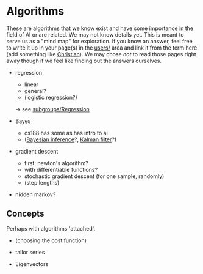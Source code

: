 # Algorithms

These are algorithms that we know exist and have some importance in
the field of AI or are related. We may not know details yet. This is
meant to serve us as a "mind map" for exploration. If you know an
answer, feel free to write it up in your page(s) in the
[users/](users/) area and link it from the term here (add something
like [Christian](users/Christian.md)). We may chose *not* to read
those pages right away though if we feel like finding out the answers
ourselves.


* regression
  * linear
  * general?
  * (logistic regression?)

  -> see [subgroups/Regression](subgroups/Regression.md)

* Bayes
  * cs188 has some  as has intro to ai
  * ([Bayesian inference](https://en.wikipedia.org/wiki/Bayesian_inference)?, 
    [Kalman filter](https://en.wikipedia.org/wiki/K%C3%A1lm%C3%A1n_filter)?)

* gradient descent
  * first: newton's algorithm?
  * with differentiable functions?
  * stochastic gradient descent  (for one sample, randomly)
  * (step lengths)

* hidden markov?


## Concepts

Perhaps with algorithms 'attached'.

* (choosing the cost function)

* tailor series

* Eigenvectors
